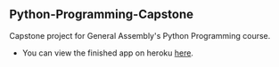 ## Python-Programming-Capstone
Capstone project for General Assembly's  Python Programming course.

* You can view the finished app on heroku [here](https://virginia-census-data.herokuapp.com/).
